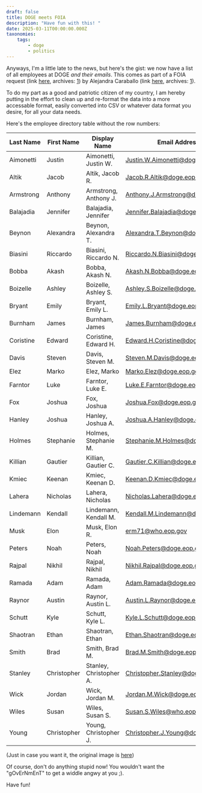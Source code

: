 ```yaml
---
draft: false
title: DOGE meets FOIA
description: "Have fun with this! "
date: 2025-03-11T00:00:00.000Z
taxonomies:
    tags:
        - doge
        - politics
---
```


Anyways, I'm a little late to the news, but here's the gist: we now have a list of all employees at DOGE _and their emails_. This comes as part of a FOIA request (link [here](https://oversightdemocrats.house.gov/sites/evo-subsites/democrats-oversight.house.gov/files/evo-media-document/2025-02-20.%20GEC%20to%20Trump%20re%20Musk%20Role%20DOGE.pdf), archives: [1](https://web.archive.org/web/20250308064307/https://oversightdemocrats.house.gov/sites/evo-subsites/democrats-oversight.house.gov/files/evo-media-document/2025-02-20.%20GEC%20to%20Trump%20re%20Musk%20Role%20DOGE.pdf)) by Alejandra Caraballo (link [here](https://bsky.app/profile/esqueer.net/post/3ljpyyjzfis2l), archives: [1](https://archive.ph/WncdB)).

To do my part as a good and patriotic citizen of my country, I am hereby putting in the effort to clean up and re-format the data into a more accessable format, easily converted into CSV or whatever data format you desire, for all your data needs.

Here's the employee directory table without the row numbers:

| Last Name | First Name  | Display Name            | Email Address                                                               |
| --------- | ----------- | ----------------------- | --------------------------------------------------------------------------- |
| Aimonetti | Justin      | Aimonetti, Justin W.    | [Justin.W.Aimonetti@doge.eop.gov](mailto:Justin.W.Aimonetti@doge.eop.gov)   |
| Altik     | Jacob       | Altik, Jacob R.         | [Jacob.R.Altik@doge.eop.gov](mailto:Jacob.R.Altik@doge.eop.gov)             |
| Armstrong | Anthony     | Armstrong, Anthony J.   | [Anthony.J.Armstrong@doge.eop.gov](mailto:Anthony.J.Armstrong@doge.eop.gov) |
| Balajadia | Jennifer    | Balajadia, Jennifer     | [Jennifer.Balajadia@doge.eop.gov](mailto:Jennifer.Balajadia@doge.eop.gov)   |
| Beynon    | Alexandra   | Beynon, Alexandra T.    | [Alexandra.T.Beynon@doge.eop.gov](mailto:Alexandra.T.Beynon@doge.eop.gov)   |
| Biasini   | Riccardo    | Biasini, Riccardo N.    | [Riccardo.N.Biasini@doge.eop.gov](mailto:Riccardo.N.Biasini@doge.eop.gov)   |
| Bobba     | Akash       | Bobba, Akash N.         | [Akash.N.Bobba@doge.eop.gov](mailto:Akash.N.Bobba@doge.eop.gov)             |
| Boizelle  | Ashley      | Boizelle, Ashley S.     | [Ashley.S.Boizelle@doge.eop.gov](mailto:Ashley.S.Boizelle@doge.eop.gov)     |
| Bryant    | Emily       | Bryant, Emily L.        | [Emily.L.Bryant@doge.eop.gov](mailto:Emily.L.Bryant@doge.eop.gov)           |
| Burnham   | James       | Burnham, James          | [James.Burnham@doge.eop.gov](mailto:James.Burnham@doge.eop.gov)             |
| Coristine | Edward      | Coristine, Edward H.    | [Edward.H.Coristine@doge.eop.gov](mailto:Edward.H.Coristine@doge.eop.gov)   |
| Davis     | Steven      | Davis, Steven M.        | [Steven.M.Davis@doge.eop.gov](mailto:Steven.M.Davis@doge.eop.gov)           |
| Elez      | Marko       | Elez, Marko             | [Marko.Elez@doge.eop.gov](mailto:Marko.Elez@doge.eop.gov)                   |
| Farntor   | Luke        | Farntor, Luke E.        | [Luke.E.Farntor@doge.eop.gov](mailto:Luke.E.Farntor@doge.eop.gov)           |
| Fox       | Joshua      | Fox, Joshua             | [Joshua.Fox@doge.eop.gov](mailto:Joshua.Fox@doge.eop.gov)                   |
| Hanley    | Joshua      | Hanley, Joshua A.       | [Joshua.A.Hanley@doge.eop.gov](mailto:Joshua.A.Hanley@doge.eop.gov)         |
| Holmes    | Stephanie   | Holmes, Stephanie M.    | [Stephanie.M.Holmes@doge.eop.gov](mailto:Stephanie.M.Holmes@doge.eop.gov)   |
| Killian   | Gautier     | Killian, Gautier C.     | [Gautier.C.Killian@doge.eop.gov](mailto:Gautier.C.Killian@doge.eop.gov)     |
| Kmiec     | Keenan      | Kmiec, Keenan D.        | [Keenan.D.Kmiec@doge.eop.gov](mailto:Keenan.D.Kmiec@doge.eop.gov)           |
| Lahera    | Nicholas    | Lahera, Nicholas        | [Nicholas.Lahera@doge.eop.gov](mailto:Nicholas.Lahera@doge.eop.gov)         |
| Lindemann | Kendall     | Lindemann, Kendall M.   | [Kendall.M.Lindemann@doge.eop.gov](mailto:Kendall.M.Lindemann@doge.eop.gov) |
| Musk      | Elon        | Musk, Elon R.           | [erm71@who.eop.gov](mailto:erm71@who.eop.gov)                               |
| Peters    | Noah        | Peters, Noah            | [Noah.Peters@doge.eop.gov](mailto:Noah.Peters@doge.eop.gov)                 |
| Rajpal    | Nikhil      | Rajpal, Nikhil          | [Nikhil.Rajpal@doge.eop.gov](mailto:Nikhil.Rajpal@doge.eop.gov)             |
| Ramada    | Adam        | Ramada, Adam            | [Adam.Ramada@doge.eop.gov](mailto:Adam.Ramada@doge.eop.gov)                 |
| Raynor    | Austin      | Raynor, Austin L.       | [Austin.L.Raynor@doge.eop.gov](mailto:Austin.L.Raynor@doge.eop.gov)         |
| Schutt    | Kyle        | Schutt, Kyle L.         | [Kyle.L.Schutt@doge.eop.gov](mailto:Kyle.L.Schutt@doge.eop.gov)             |
| Shaotran  | Ethan       | Shaotran, Ethan         | [Ethan.Shaotran@doge.eop.gov](mailto:Ethan.Shaotran@doge.eop.gov)           |
| Smith     | Brad        | Smith, Brad M.          | [Brad.M.Smith@doge.eop.gov](mailto:Brad.M.Smith@doge.eop.gov)               |
| Stanley   | Christopher | Stanley, Christopher A. | [Christopher.Stanley@doge.eop.gov](mailto:Christopher.Stanley@doge.eop.gov) |
| Wick      | Jordan      | Wick, Jordan M.         | [Jordan.M.Wick@doge.eop.gov](mailto:Jordan.M.Wick@doge.eop.gov)             |
| Wiles     | Susan       | Wiles, Susan S.         | [Susan.S.Wiles@who.eop.gov](mailto:Susan.S.Wiles@who.eop.gov)               |
| Young     | Christopher | Young, Christopher J.   | [Christopher.J.Young@doge.eop.gov](mailto:Christopher.J.Young@doge.eop.gov) |

(Just in case you want it, the original image is [here](/doge-names-emails.jpg))

Of course, don't do anything stupid now! You wouldn't want the "gOvErNmEnT" to get a widdle angwy at you ;).

Have fun!
